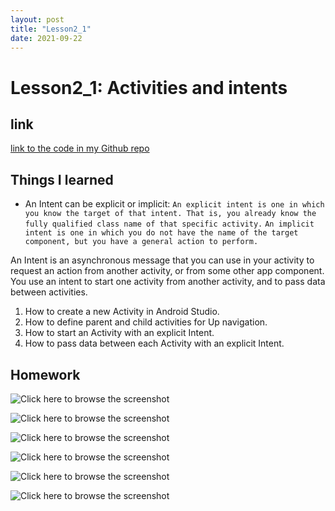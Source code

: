 ```yaml
---
layout: post
title: "Lesson2_1"
date: 2021-09-22
---
```


# Lesson2_1: Activities and intents
## link
[link to the code in my Github repo](https://github.com/sharonzidi/cs5520_mobile_app_development)


## Things I learned

- An Intent can be explicit or implicit:
```An explicit intent is one in which you know the target of that intent. That is, you already know the fully qualified class name of that specific activity.```
```An implicit intent is one in which you do not have the name of the target component, but you have a general action to perform.```

 An Intent is an asynchronous message that you can use in your activity to request an action from another activity, or from some other app component. You use an intent to start one activity from another activity, and to pass data between activities.

1. How to create a new Activity in Android Studio.
2. How to define parent and child activities for Up navigation.
3. How to start an Activity with an explicit Intent.
4. How to pass data between each Activity with an explicit Intent.


## Homework

![Click here to browse the screenshot](https://drive.google.com/file/d/1O8Z1hPsnWk6oSa9Gri5FE6tbeJH1iG3T/view?usp=sharing)

![Click here to browse the screenshot](https://drive.google.com/file/d/1S4fb9kVCaHJ9HEC-UAoqZb-pM5nI2Lzz/view?usp=sharing)

![Click here to browse the screenshot](https://drive.google.com/file/d/1bYl8pZdQB0jFB5EI8m5ywGn77LYXh0fg/view?usp=sharing)

![Click here to browse the screenshot](https://drive.google.com/file/d/1jze10TgyyV3BqmrUuJII9PlKHbCj13mK/view?usp=sharing)

![Click here to browse the screenshot](https://drive.google.com/file/d/1BA2krEnH_NOVSeQNDq0DsDEVMJvvcjHR/view?usp=sharing)

![Click here to browse the screenshot](https://drive.google.com/file/d/197f4n4dKD7uj5GpiC2rP5YmcpLCN06ED/view?usp=sharing)

